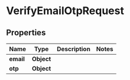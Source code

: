 

# VerifyEmailOtpRequest


## Properties

| Name | Type | Description | Notes |
|------------ | ------------- | ------------- | -------------|
|**email** | **Object** |  |  |
|**otp** | **Object** |  |  |



